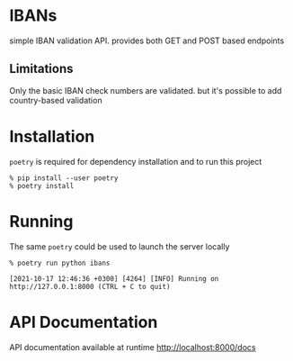 # IBANs

simple IBAN validation API. provides both GET and POST based endpoints

## Limitations

Only the basic IBAN check numbers are validated. but it's possible to add country-based validation

# Installation

`poetry` is required for dependency installation and to run this project

```
% pip install --user poetry
% poetry install
```

# Running

The same `poetry` could be used to launch the server locally
```
% poetry run python ibans

[2021-10-17 12:46:36 +0300] [4264] [INFO] Running on http://127.0.0.1:8000 (CTRL + C to quit)
```

# API Documentation

API documentation available at runtime [http://localhost:8000/docs](http://localhost:8000/docs)
